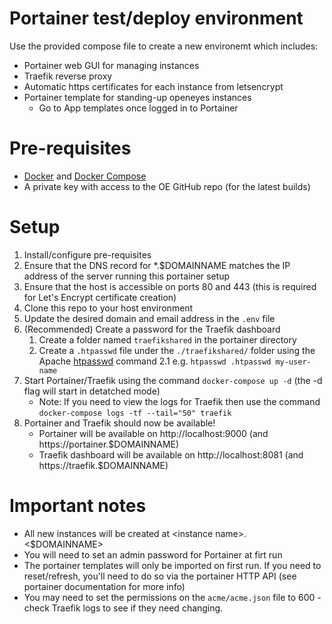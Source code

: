 # Portainer test/deploy environment
Use the provided compose file to create a new environemt which includes:
- Portainer web GUI for managing instances
- Traefik reverse proxy
- Automatic https certificates for each instance from letsencrypt
- Portainer template for standing-up openeyes instances
  - Go to App templates once logged in to Portainer

# Pre-requisites
- [Docker](https://docs.docker.com/v17.12/install/) and [Docker Compose](https://docs.docker.com/compose/install/)
- A private key with access to the OE GitHub repo (for the latest builds)

# Setup
1. Install/configure pre-requisites
2. Ensure that the DNS record for *.$DOMAINNAME matches the IP address of the server running this portainer setup
3. Ensure that the host is accessible on ports 80 and 443 (this is required for Let's Encrypt certificate creation)
4. Clone this repo to your host environment
5. Update the desired domain and email address in the `.env` file
6. (Recommended) Create a password for the Traefik dashboard
    1. Create a folder named `traefikshared` in the portainer directory
    2. Create a `.htpasswd` file under the `./traefikshared/` folder using the Apache [htpasswd](https://httpd.apache.org/docs/2.4/programs/htpasswd.html) command
    2.1 e.g. `htpasswd .htpasswd my-user-name`
7. Start Portainer/Traefik using the command `docker-compose up -d` (the -d flag will start in detatched mode)
    * Note: If you need to view the logs for Traefik then use the command `docker-compose logs -tf --tail="50" traefik`
8. Portainer and Traefik should now be available!
    * Portainer will be available on http://localhost:9000 (and https://portainer.$DOMAINNAME)
    * Traefik dashboard will be available on http://localhost:8081 (and https://traefik.$DOMAINNAME)

# Important notes
- All new instances will be created at \<instance name>.\<$DOMAINNAME>
- You will need to set an admin password for Portainer at firt run
- The portainer templates will only be imported on first run. If you need to reset/refresh, you'll need to do so via the portainer HTTP API (see portainer documentation for more info)
- You may need to set the permissions on the `acme/acme.json` file to 600 - check Traefik logs to see if they need changing.
